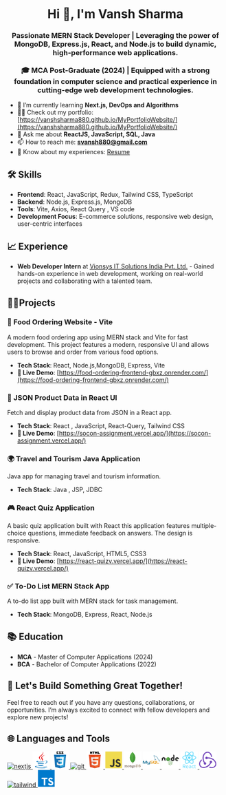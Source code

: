 <h1 align="center">Hi 👋, I'm Vansh Sharma</h1>
<h3 align="center">
  Passionate <strong>MERN Stack Developer</strong> | Leveraging the power of 
  <strong>MongoDB</strong>, <strong>Express.js</strong>, <strong>React</strong>, and <strong>Node.js</strong> 
  to build dynamic, high-performance web applications. 
  <br><br>
  🎓 <strong>MCA Post-Graduate (2024)</strong> | Equipped with a strong foundation in computer science and 
  practical experience in cutting-edge web development technologies.
</h3>

- 🌱 I’m currently learning **Next.js, DevOps and Algorithms**
- 👨‍💻 Check out my portfolio: [https://vanshsharma880.github.io/MyPortfolioWebsite/](https://vanshsharma880.github.io/MyPortfolioWebsite/)
- 💬 Ask me about **ReactJS, JavaScript, SQL, Java**
- 📫 How to reach me: **svansh880@gmail.com**
- 📄 Know about my experiences: [Resume](https://drive.google.com/file/d/1fuyZS7OOWj63Z7DBEryrB-b3BioaFqq4/view?usp=sharing)

## 🛠️ Skills

- **Frontend**: React, JavaScript, Redux, Tailwind CSS, TypeScript
- **Backend**: Node.js, Express.js, MongoDB
- **Tools**: Vite, Axios, React Query , VS code
- **Development Focus**: E-commerce solutions, responsive web design, user-centric interfaces

## 📈 Experience

- **Web Developer Intern** at [Vionsys IT Solutions India Pvt. Ltd.](#) - Gained hands-on experience in web development, working on real-world projects and collaborating with a talented team.

  
## 👨‍💻Projects

### 🍔 Food Ordering Website - Vite
A modern food ordering app using MERN stack and Vite for fast development. This project features a modern, responsive UI and allows users to browse and order from various food options.
- **Tech Stack**: React, Node.js,MongoDB, Express, Vite
- **🌟 Live Demo**: [https://food-ordering-frontend-gbxz.onrender.com/](https://food-ordering-frontend-gbxz.onrender.com/)

### 🛒 JSON Product Data in React UI
Fetch and display product data from JSON in a React app.
- **Tech Stack**: React , JavaScript, React-Query, Tailwind CSS
- **🌟 Live Demo**: [https://socon-assignment.vercel.app/](https://socon-assignment.vercel.app/)

### 🌍 Travel and Tourism Java Application
Java app for managing travel and tourism information.
- **Tech Stack**: Java , JSP, JDBC

### 🎮 React Quiz Application
A basic quiz application built with React this application features multiple-choice questions, immediate feedback on answers. The design is responsive.
- **Tech Stack**: React, JavaScript, HTML5, CSS3
- **🌟 Live Demo**: [https://react-quizv.vercel.app/](https://react-quizv.vercel.app/)

### ✅ To-Do List MERN Stack App
A to-do list app built with MERN stack for task management.
- **Tech Stack**: MongoDB, Express, React, Node.js

## 📚 Education

- **MCA** - Master of Computer Applications (2024)
- **BCA** - Bachelor of Computer Applications (2022)

## 💬 Let's Build Something Great Together!

Feel free to reach out if you have any questions, collaborations, or opportunities. I’m always excited to connect with fellow developers and explore new projects!

## 🌐 Languages and Tools

<p align="left">
  <a href="https://nextjs.org/" target="_blank" rel="noreferrer"> <img src="https://i.pinimg.com/736x/32/9a/d8/329ad85f4ab2047cae13d582274f9270.jpg" alt="nextjs" width="40" height="30"/> </a>
  <a href="https://www.java.com" target="_blank" rel="noreferrer"> <img src="https://raw.githubusercontent.com/devicons/devicon/master/icons/java/java-original.svg" alt="java" width="40" height="40"/> </a>
  <a href="https://www.w3schools.com/css/" target="_blank" rel="noreferrer"> <img src="https://raw.githubusercontent.com/devicons/devicon/master/icons/css3/css3-original-wordmark.svg" alt="css3" width="40" height="40"/> </a>
  <a href="https://git-scm.com/" target="_blank" rel="noreferrer"> <img src="https://www.vectorlogo.zone/logos/git-scm/git-scm-icon.svg" alt="git" width="40" height="40"/> </a>
  <a href="https://www.w3.org/html/" target="_blank" rel="noreferrer"> <img src="https://raw.githubusercontent.com/devicons/devicon/master/icons/html5/html5-original-wordmark.svg" alt="html5" width="40" height="40"/> </a>
  <a href="https://developer.mozilla.org/en-US/docs/Web/JavaScript" target="_blank" rel="noreferrer"> <img src="https://raw.githubusercontent.com/devicons/devicon/master/icons/javascript/javascript-original.svg" alt="javascript" width="40" height="40"/> </a>
  <a href="https://www.mongodb.com/" target="_blank" rel="noreferrer"> <img src="https://raw.githubusercontent.com/devicons/devicon/master/icons/mongodb/mongodb-original-wordmark.svg" alt="mongodb" width="40" height="40"/> </a>
  <a href="https://www.mysql.com/" target="_blank" rel="noreferrer"> <img src="https://raw.githubusercontent.com/devicons/devicon/master/icons/mysql/mysql-original-wordmark.svg" alt="mysql" width="40" height="40"/> </a>
  <a href="https://nodejs.org" target="_blank" rel="noreferrer"> <img src="https://raw.githubusercontent.com/devicons/devicon/master/icons/nodejs/nodejs-original-wordmark.svg" alt="nodejs" width="40" height="40"/> </a>
  <a href="https://reactjs.org/" target="_blank" rel="noreferrer"> <img src="https://raw.githubusercontent.com/devicons/devicon/master/icons/react/react-original-wordmark.svg" alt="react" width="40" height="40"/> </a>
  <a href="https://redux.js.org" target="_blank" rel="noreferrer"> <img src="https://raw.githubusercontent.com/devicons/devicon/master/icons/redux/redux-original.svg" alt="redux" width="40" height="40"/> </a>
  <a href="https://tailwindcss.com/" target="_blank" rel="noreferrer"> <img src="https://www.vectorlogo.zone/logos/tailwindcss/tailwindcss-icon.svg" alt="tailwind" width="40" height="40"/> </a>
  <a href="https://www.typescriptlang.org/" target="_blank" rel="noreferrer"> <img src="https://raw.githubusercontent.com/devicons/devicon/master/icons/typescript/typescript-original.svg" alt="typescript" width="40" height="40"/> </a>
</p>
